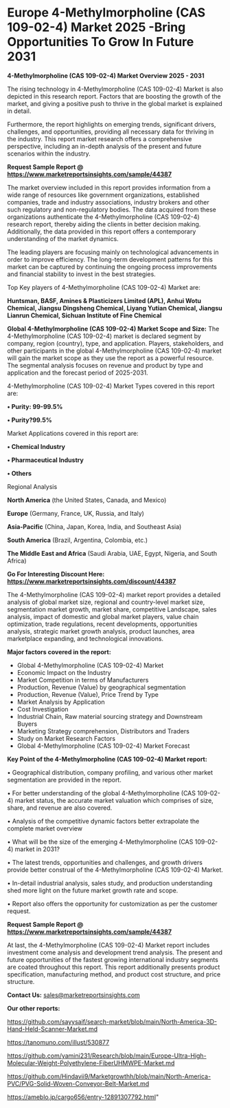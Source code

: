 # Europe 4-Methylmorpholine (CAS 109-02-4) Market 2025 -Bring Opportunities To Grow In Future 2031

<Strong> 4-Methylmorpholine (CAS 109-02-4) Market Overview 2025 - 2031</strong>

The rising technology in 4-Methylmorpholine (CAS 109-02-4) Market is also depicted in this research report. Factors that are boosting the growth of the market, and giving a positive push to thrive in the global market is explained in detail.

Furthermore, the report highlights on emerging trends, significant drivers, challenges, and opportunities, providing all necessary data for thriving in the industry. This report market research offers a comprehensive perspective, including an in-depth analysis of the present and future scenarios within the industry.

<strong>Request Sample Report @ <a href=https://www.marketreportsinsights.com/sample/44387>https://www.marketreportsinsights.com/sample/44387</a></strong>

The market overview included in this report provides information from a wide range of resources like government organizations, established companies, trade and industry associations, industry brokers and other such regulatory and non-regulatory bodies. The data acquired from these organizations authenticate the 4-Methylmorpholine (CAS 109-02-4) research report, thereby aiding the clients in better decision making. Additionally, the data provided in this report offers a contemporary understanding of the market dynamics.

The leading players are focusing mainly on technological advancements in order to improve efficiency. The long-term development patterns for this market can be captured by continuing the ongoing process improvements and financial stability to invest in the best strategies.

Top Key players of 4-Methylmorpholine (CAS 109-02-4) Market are:

<strong>Huntsman, BASF, Amines & Plasticizers Limited (APL), Anhui Wotu Chemical, Jiangsu Dingsheng Chemical, Liyang Yutian Chemical, Jiangsu Lianrun Chemical, Sichuan Institute of Fine Chemical</strong>

<strong><b>Global 4-Methylmorpholine (CAS 109-02-4) Market Scope and Size:</b></strong>
The 4-Methylmorpholine (CAS 109-02-4) market is declared segment by company, region (country), type, and application. Players, stakeholders, and other participants in the global 4-Methylmorpholine (CAS 109-02-4) market will gain the market scope as they use the report as a powerful resource. The segmental analysis focuses on revenue and product by type and application and the forecast period of 2025-2031.

4-Methylmorpholine (CAS 109-02-4) Market Types covered in this report are:

<strong>•  Purity: 99-99.5%

•  Purity?99.5%</strong>

Market Applications covered in this report are:

<strong>•  Chemical Industry

•  Pharmaceutical Industry

•  Others</strong> 

Regional Analysis

<strong>North America</strong> (the United States, Canada, and Mexico)

<strong>Europe</strong> (Germany, France, UK, Russia, and Italy)

<strong>Asia-Pacific</strong> (China, Japan, Korea, India, and Southeast Asia)

<strong>South America</strong> (Brazil, Argentina, Colombia, etc.)

<strong>The Middle East and Africa</strong> (Saudi Arabia, UAE, Egypt, Nigeria, and South Africa)

<strong>Go For Interesting Discount Here: <a href=https://www.marketreportsinsights.com/discount/44387>https://www.marketreportsinsights.com/discount/44387</a></strong>

The 4-Methylmorpholine (CAS 109-02-4) market report provides a detailed analysis of global market size, regional and country-level market size, segmentation market growth, market share, competitive Landscape, sales analysis, impact of domestic and global market players, value chain optimization, trade regulations, recent developments, opportunities analysis, strategic market growth analysis, product launches, area marketplace expanding, and technological innovations.

<strong><b>Major factors covered in the report:</b></strong>
<ul>
  <li>Global 4-Methylmorpholine (CAS 109-02-4) Market </li>
  <li>Economic Impact on the Industry</li>
  <li>Market Competition in terms of Manufacturers</li>
  <li>Production, Revenue (Value) by geographical segmentation</li>
  <li>Production, Revenue (Value), Price Trend by Type</li>
  <li>Market Analysis by Application</li>
  <li>Cost Investigation</li>
  <li>Industrial Chain, Raw material sourcing strategy and Downstream Buyers</li>
  <li>Marketing Strategy comprehension, Distributors and Traders</li>
  <li>Study on Market Research Factors</li>
  <li>Global 4-Methylmorpholine (CAS 109-02-4) Market Forecast</li>
</ul>

<strong><b>Key Point of the 4-Methylmorpholine (CAS 109-02-4) Market report:</b></strong>

• Geographical distribution, company profiling, and various other market segmentation are provided in the report.

• For better understanding of the global 4-Methylmorpholine (CAS 109-02-4) market status, the accurate market valuation which comprises of size, share, and revenue are also covered.

• Analysis of the competitive dynamic factors better extrapolate the complete market overview

• What will be the size of the emerging 4-Methylmorpholine (CAS 109-02-4) market in 2031?

• The latest trends, opportunities and challenges, and growth drivers provide better construal of the 4-Methylmorpholine (CAS 109-02-4) Market.

• In-detail industrial analysis, sales study, and production understanding shed more light on the future market growth rate and scope.

• Report also offers the opportunity for customization as per the customer request.

<strong>Request Sample Report @ <a href=https://www.marketreportsinsights.com/sample/44387>https://www.marketreportsinsights.com/sample/44387</a></strong>

At last, the 4-Methylmorpholine (CAS 109-02-4) Market report includes investment come analysis and development trend analysis. The present and future opportunities of the fastest growing international industry segments are coated throughout this report. This report additionally presents product specification, manufacturing method, and product cost structure, and price structure.

<strong>Contact Us:</strong>
sales@marketreportsinsights.com

<strong>Our other reports:</strong>

<a href=https://github.com/sayysaif/search-market/blob/main/North-America-3D-Hand-Held-Scanner-Market.md>https://github.com/sayysaif/search-market/blob/main/North-America-3D-Hand-Held-Scanner-Market.md</a>

<a href=https://tanomuno.com/illust/530877>https://tanomuno.com/illust/530877</a>

<a href=https://github.com/yamini231/Research/blob/main/Europe-Ultra-High-Molecular-Weight-Polyethylene-FiberUHMWPE-Market.md>https://github.com/yamini231/Research/blob/main/Europe-Ultra-High-Molecular-Weight-Polyethylene-FiberUHMWPE-Market.md</a>

<a href=https://github.com/Hindavii9/Marketgrowthh/blob/main/North-America-PVC/PVG-Solid-Woven-Conveyor-Belt-Market.md>https://github.com/Hindavii9/Marketgrowthh/blob/main/North-America-PVC/PVG-Solid-Woven-Conveyor-Belt-Market.md</a>

<a href=https://ameblo.jp/cargo656/entry-12891307792.html>https://ameblo.jp/cargo656/entry-12891307792.html</a>"

